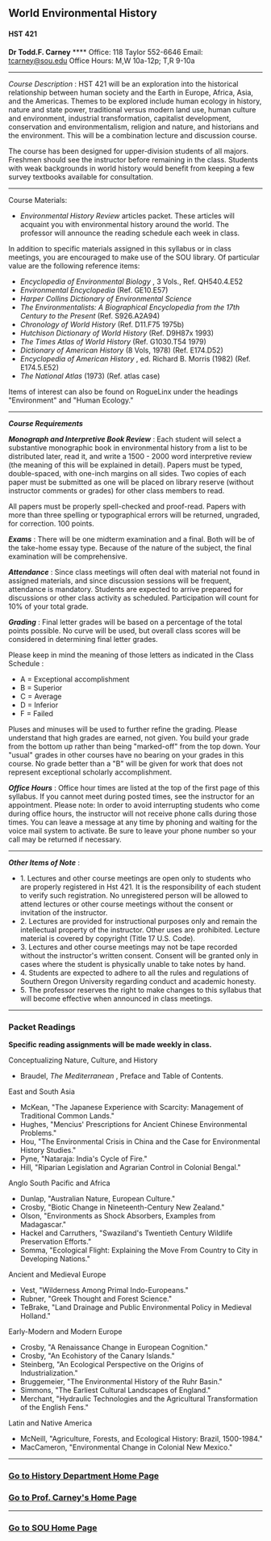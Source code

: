 ##  World Environmental History

####  HST 421

**Dr Todd.F. Carney** **** Office: 118 Taylor 552-6646 Email:[
tcarney@sou.edu](mailto:tcarney@sou.edu) Office Hours: M,W 10a-12p; T,R 9-10a

* * *

_Course Description_ : HST 421 will be an exploration into the historical
relationship between human society and the Earth in Europe, Africa, Asia, and
the Americas. Themes to be explored include human ecology in history, nature
and state power, traditional versus modern land use, human culture and
environment, industrial transformation, capitalist development, conservation
and environmentalism, religion and nature, and historians and the environment.
This will be a combination lecture and discussion course.

The course has been designed for upper-division students of all majors.
Freshmen should see the instructor before remaining in the class. Students
with weak backgrounds in world history would benefit from keeping a few survey
textbooks available for consultation.

* * *

Course Materials:

  * _Environmental History Review_ articles packet. These articles will acquaint you with environmental history around the world. The professor will announce the reading schedule each week in class.

In addition to specific materials assigned in this syllabus or in class
meetings, you are encouraged to make use of the SOU library. Of particular
value are the following reference items:

  * _Encyclopedia of Environmental Biology_ , 3 Vols., Ref. QH540.4.E52
  * _Environmental Encyclopedia_ (Ref. GE10.E57)
  * _Harper Collins Dictionary of Environmental Science_
  * _The Environmentalists: A Biographical Encyclopedia from the 17th Century to the Present_ (Ref. S926.A2A94)
  * _Chronology of World History_ (Ref. D11.F75 1975b)
  * _Hutchison Dictionary of World History_ (Ref. D9H87x 1993)
  * _The Times Atlas of World History_ (Ref. G1030.T54 1979)
  * _Dictionary of American History_ (8 Vols, 1978) (Ref. E174.D52)
  * _Encyclopedia of American History_ , ed. Richard B. Morris (1982) (Ref. E174.5.E52)
  * _The National Atlas_ (1973) (Ref. atlas case)

Items of interest can also be found on RogueLinx under the headings
"Environment" and "Human Ecology."  

* * *

**_Course Requirements_**

**_Monograph and Interpretive Book Review_** : Each student will select a
substantive monographic book in environmental history from a list to be
distributed later, read it, and write a 1500 - 2000 word interpretive review
(the meaning of this will be explained in detail). Papers must be typed,
double-spaced, with one-inch margins on all sides. Two copies of each paper
must be submitted as one will be placed on library reserve (without instructor
comments or grades) for other class members to read.

All papers must be properly spell-checked and proof-read. Papers with more
than three spelling or typographical errors will be returned, ungraded, for
correction. 100 points.

**_Exams_** : There will be one midterm examination and a final. Both will be
of the take-home essay type. Because of the nature of the subject, the final
examination will be comprehensive.

**_Attendance_** : Since class meetings will often deal with material not
found in assigned materials, and since discussion sessions will be frequent,
attendance is mandatory. Students are expected to arrive prepared for
discussions or other class activity as scheduled. Participation will count for
10% of your total grade.

**_Grading_** : Final letter grades will be based on a percentage of the total
points possible. No curve will be used, but overall class scores will be
considered in determining final letter grades.

Please keep in mind the meaning of those letters as indicated in the Class
Schedule :

  * A = Exceptional accomplishment
  * B = Superior
  * C = Average
  * D = Inferior
  * F = Failed

Pluses and minuses will be used to further refine the grading. Please
understand that high grades are earned, not given. You build your grade from
the bottom up rather than being "marked-off" from the top down. Your "usual"
grades in other courses have no bearing on your grades in this course. No
grade better than a "B" will be given for work that does not represent
exceptional scholarly accomplishment.

**_Office Hours_** : Office hour times are listed at the top of the first page
of this syllabus. If you cannot meet during posted times, see the instructor
for an appointment. Please note: In order to avoid interrupting students who
come during office hours, the instructor will not receive phone calls during
those times. You can leave a message at any time by phoning and waiting for
the voice mail system to activate. Be sure to leave your phone number so your
call may be returned if necessary.

* * *

**_Other Items of Note_** :

  * 1\. Lectures and other course meetings are open only to students who are properly registered in Hst 421. It is the responsibility of each student to verify such registration. No unregistered person will be allowed to attend lectures or other course meetings without the consent or invitation of the instructor.
  * 2\. Lectures are provided for instructional purposes only and remain the intellectual property of the instructor. Other uses are prohibited. Lecture material is covered by copyright (Title 17 U.S. Code).
  * 3\. Lectures and other course meetings may not be tape recorded without the instructor's written consent. Consent will be granted only in cases where the student is physically unable to take notes by hand.
  * 4\. Students are expected to adhere to all the rules and regulations of Southern Oregon University regarding conduct and academic honesty.
  * 5\. The professor reserves the right to make changes to this syllabus that will become effective when announced in class meetings.

* * *

###  Packet Readings

**Specific reading assignments will be made weekly in class.**  

Conceptualizing Nature, Culture, and History

  * Braudel, _The Mediterranean_ , Preface and Table of Contents.

East and South Asia

  * McKean, "The Japanese Experience with Scarcity: Management of Traditional Common Lands."
  * Hughes, "Mencius' Prescriptions for Ancient Chinese Environmental Problems."
  * Hou, "The Environmental Crisis in China and the Case for Environmental History Studies."
  * Pyne, "Nataraja: India's Cycle of Fire."
  * Hill, "Riparian Legislation and Agrarian Control in Colonial Bengal."

Anglo South Pacific and Africa

  * Dunlap, "Australian Nature, European Culture."
  * Crosby, "Biotic Change in Nineteenth-Century New Zealand."
  * Olson, "Environments as Shock Absorbers, Examples from Madagascar."
  * Hackel and Carruthers, "Swaziland's Twentieth Century Wildlife Preservation Efforts."
  * Somma, "Ecological Flight: Explaining the Move From Country to City in Developing Nations."

Ancient and Medieval Europe

  * Vest, "Wilderness Among Primal Indo-Europeans."
  * Rubner, "Greek Thought and Forest Science."
  * TeBrake, "Land Drainage and Public Environmental Policy in Medieval Holland."

Early-Modern and Modern Europe

  * Crosby, "A Renaissance Change in European Cognition."
  * Crosby, "An Ecohistory of the Canary Islands."
  * Steinberg, "An Ecological Perspective on the Origins of Industrialization."
  * Bruggemeier, "The Environmental History of the Ruhr Basin."
  * Simmons, "The Earliest Cultural Landscapes of England."
  * Merchant, "Hydraulic Technologies and the Agricultural Transformation of the English Fens."

Latin and Native America

  * McNeill, "Agriculture, Forests, and Ecological History: Brazil, 1500-1984."
  * MacCameron, "Environmental Change in Colonial New Mexico."

* * *

###  [Go to History Department Home Page](http://www.sou.edu/history/)

###  [Go to Prof. Carney's Home Page](http://www.sou.edu/history/carney)

* * *

###  [Go to SOU Home Page](http://www.sou.edu/)


